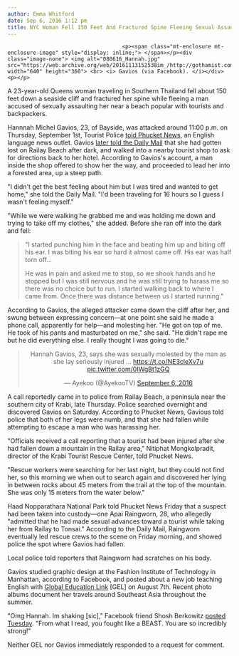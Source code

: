 ```yaml
---
author: Emma Whitford
date: Sep 6, 2016 1:12 pm
title: NYC Woman Fell 150 Feet And Fractured Spine Fleeing Sexual Assault In Thailand
---
```


	
										<p><span class="mt-enclosure mt-enclosure-image" style="display: inline;"> </span></p><div class="image-none"> <img alt="080616_Hannah.jpg" src="https://web.archive.org/web/20161113152538im_/http://gothamist.com/attachments/nyc_ewhitford/080616_Hannah.jpg" width="640" height="360"> <br> <i> Gavios (via Facebook). </i></div> <p></p>

<p>A 23-year-old Queens woman traveling in Southern Thailand fell about 150 feet down a seaside cliff and fractured her spine while fleeing a man accused of sexually assaulting her near a beach popular with tourists and backpackers. </p>

<p>Hannnah Michel Gavios, 23, of Bayside, was attacked around 11:00 p.m. on Thursday, September 1st, Tourist Police <a href="https://web.archive.org/web/20161113152538/http://www.thephuketnews.com/american-woman-fleeing-sexual-advances-survives-horror-fall-in-krabi-58962.php#DYj4TlqMy6RHG8Pk.97">told Phucket News</a>, an English language news outlet. Gavios <a href="https://web.archive.org/web/20161113152538/http://www.dailymail.co.uk/news/article-3775721/American-tourist-breaks-falling-150ft-cliff-fleeing-sex-attacker-Thai-beauty-spot-asked-directions.html">later told the Daily Mail</a> that she had gotten lost on Railay Beach after dark, and walked into a nearby tourist shop to ask for directions back to her hotel. According to Gavios&apos;s account, a man inside the shop offered to show her the way, and proceeded to lead her into a forested area, up a steep path. </p>

<p>&quot;I didn&apos;t get the best feeling about him but I was tired and wanted to get home,&quot; she told the Daily Mail. &quot;I&apos;d been traveling for 16 hours so I guess I wasn&apos;t feeling myself.&quot; </p>

<p>&quot;While we were walking he grabbed me and was holding me down and trying to take off my clothes,&quot; she added. Before she ran off into the dark and fell: </p>

<blockquote>&quot;I started punching him in the face and beating him up and biting off his ear. I was biting his ear so hard it almost came off. His ear was half torn off... 

<p>He was in pain and asked me to stop, so we shook hands and he stopped but I was still nervous and he was still trying to harass me so there was no choice but to run. I started walking back to where I came from. Once there was distance between us I started running.&quot; </p></blockquote><p></p>

<p>According to Gavios, the alleged attacker came down the cliff after her, and swung between expressing concern&#x2014;at one point she said he made a phone call, apparently for help&#x2014;and molesting her. &quot;He got on top of me. He took of his pants and masturbated on me,&quot; she said. &quot;He didn&apos;t rape me but he did everything else. I really thought I was going to die.&quot; </p>

<center><blockquote class="twitter-tweet" data-lang="en"><p lang="en" dir="ltr">Hannah Gavios, 23, says she was sexually molested by the man as she lay seriously injured &#x2026; <a href="https://web.archive.org/web/20161113152538/https://t.co/NE3cleXv7u">https://t.co/NE3cleXv7u</a> <a href="https://web.archive.org/web/20161113152538/https://t.co/0IWgBt1zGQ">pic.twitter.com/0IWgBt1zGQ</a></p>&#x2014; Ayekoo (@AyekooTV) <a href="https://web.archive.org/web/20161113152538/https://twitter.com/AyekooTV/status/773110200987418624">September 6, 2016</a></blockquote>
<script async src="//web.archive.org/web/20161113152538js_/http://platform.twitter.com/widgets.js" charset="utf-8"></script></center>

<p>A call reportedly came in to police from Railay Beach, a peninsula near the southern city of Krabi, late Thursday. Police searched overnight and discovered Gavios on Saturday. According to Phucket News, Gavious told police that both of her legs were numb, and that she had fallen while attempting to escape a man who was harassing her. </p>

<p>&quot;Officials received a call reporting that a tourist had been injured after she had fallen down a mountain in the Railay area,&quot; Nitiphat Mongkolpradit, director of the Krabi Tourist Rescue Center, told Phucket News. </p>

<p>&quot;Rescue workers were searching for her last night, but they could not find her, so this morning we when out to search again and discovered her lying in between rocks about 45 meters from the trail at the top of the mountain. She was only 15 meters from the water below.&quot; </p>

<p>Haad Nopparathara National Park told Phucket News Friday that a suspect had been taken into custody&#x2014;one Apai Raingworn, 28, who allegedly &quot;admitted that he had made sexual advances toward a tourist while taking her from Railay to Tonsai.&quot; According to the Daily Mail, Raingworn eventually led rescue crews to the scene on Friday morning, and showed police the spot where Gavios had fallen. </p>

<p>Local police told reporters that Raingworn had scratches on his body. </p>

<p>Gavios studied graphic design at the Fashion Institute of Technology in Manhattan, according to Facebook, and posted about a new job teaching English with <a href="https://web.archive.org/web/20161113152538/http://www.gel.co.tz/index.php/about-gel/welcome-to-gel">Global Education Link</a> [GEL] on August 7th. Recent photo albums document her travels around Southeast Asia throughout the summer. </p>

<p>&quot;Omg Hannah. Im shaking [sic],&quot; Facebook friend Shosh Berkowitz <a href="https://web.archive.org/web/20161113152538/https://www.facebook.com/hanngoesbananas/posts/10155351058802316?pnref=story">posted Tuesday</a>.&#x200E; &quot;From what I read, you fought like a BEAST. You are so incredibly strong!&quot; </p>

<p>Neither GEL nor Gavios immediately responded to a request for comment. </p>					
										
									
				